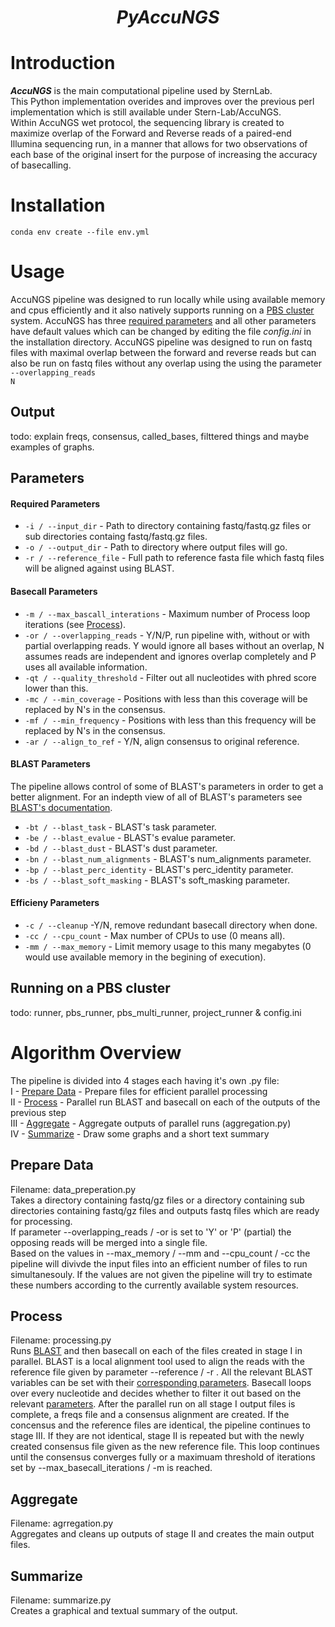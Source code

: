 # <center>___PyAccuNGS___
# Introduction
<b><i>AccuNGS</b></i> is the main computational pipeline used by SternLab. <br>
This Python implementation overides and improves over the previous perl implementation which is still available under Stern-Lab/AccuNGS.<br>
Within AccuNGS wet protocol, the sequencing library is created to maximize overlap of the Forward and Reverse reads of a paired-end Illumina sequencing run, in a manner that allows for two observations of each base of the original insert for the purpose of increasing the accuracy of basecalling.

# Installation
<code>conda env create --file env.yml</code>

# Usage
AccuNGS pipeline was designed to run locally while using available memory and cpus efficiently and it also natively supports running on a [PBS cluster](#running-on-a-pbs-cluster) system. AccuNGS has three [required parameters](#required-parameters) and all other parameters have default values which can be changed by editing the file <i>config.ini</i> in the installation directory. AccuNGS pipeline was designed to run on fastq files with maximal overlap between the forward and reverse reads but can also be run on fastq files without any overlap using the using the parameter <code>--overlapping_reads N</code>

## Output
todo: explain freqs, consensus, called_bases, filttered things and maybe examples of graphs.

## Parameters
#### Required Parameters
  - <code>-i / --input_dir</code> - Path to directory containing fastq/fastq.gz files or sub directories containg fastq/fastq.gz files.
- <code>-o / --output_dir</code> - Path to directory where output files will go.
- <code>-r / --reference_file</code> - Full path to reference fasta file which fastq files will be aligned against using BLAST.

#### Basecall Parameters
- <code>-m / --max_bascall_interations</code> - Maximum number of Process loop iterations (see [Process](#process)).
- <code>-or / --overlapping_reads</code> - Y/N/P, run pipeline with, without or with partial overlapping reads. Y would ignore all bases without an overlap, N assumes reads are independent and ignores overlap completely and P uses all available information.
- <code>-qt / --quality_threshold</code> - Filter out all nucleotides with phred score lower than this.
- <code>-mc / --min_coverage</code> - Positions with less than this coverage will be replaced by N's in the consensus.
- <code>-mf / --min_frequency</code> - Positions with less than this frequency will be replaced by N's in the consensus.
- <code>-ar / --align_to_ref</code> - Y/N, align consensus to original reference.

#### BLAST Parameters
The pipeline allows control of some of BLAST's parameters in order to get a better alignment. For an indepth view of all of BLAST's parameters see [BLAST's documentation](https://www.ncbi.nlm.nih.gov/books/NBK279684/).
- <code>-bt / --blast_task</code> - BLAST's task parameter.
- <code>-be / --blast_evalue</code> - BLAST's evalue parameter.
- <code>-bd / --blast_dust</code> - BLAST's dust parameter.
- <code>-bn / --blast_num_alignments</code> - BLAST's num_alignments parameter.
- <code>-bp / --blast_perc_identity</code> - BLAST's perc_identity parameter.
- <code>-bs / --blast_soft_masking</code> - BLAST's soft_masking parameter.

#### Efficieny Parameters
- <code>-c / --cleanup</code> -Y/N, remove redundant basecall directory when done.
- <code>-cc / --cpu_count</code> - Max number of CPUs to use (0 means all).
- <code>-mm / --max_memory</code> - Limit memory usage to this many megabytes (0 would use available memory in the begining of execution).
  

## Running on a PBS cluster
todo: runner, pbs_runner, pbs_multi_runner, project_runner & config.ini

# Algorithm Overview
The pipeline is divided into 4 stages each having it's own .py file: <br>
I   -  [Prepare Data](#prepare-data)  - Prepare files for efficient parallel processing <br>
II  -  [Process](#process)  - Parallel run BLAST and basecall on each of the outputs of the previous step <br>
III -  [Aggregate](#aggregate) - Aggregate outputs of parallel runs (aggregation.py) <br>
IV  -  [Summarize](#summarize) - Draw some graphs and a short text summary <br>

## Prepare Data 
Filename: data_preperation.py <br>
Takes a directory containing fastq/gz files or a directory containing sub directories containing fastq/gz files and outputs fastq files which are ready for processing. <br>
If parameter --overlapping_reads / -or is set to 'Y' or 'P' (partial) the opposing reads will be merged into a single file. <br>
Based on the values in --max_memory / --mm and --cpu_count / -cc the pipeline will divivde the input files into an efficient number of files to run simultanesouly. If the values are not given the pipeline will try to estimate these numbers according to the currently available system resources.

## Process 
Filename: processing.py <br>
Runs [BLAST](https://blast.ncbi.nlm.nih.gov/Blast.cgi) and then basecall on each of the files created in stage I in parallel. BLAST is a local alignment tool used to align the reads with the reference file given by parameter --reference / -r . All the relevant BLAST variables can be set with their [corresponding parameters](#blast-parameters). Basecall loops over every nucleotide and decides whether to filter it out based on the relevant [parameters](#basecall-parameters). After the parallel run on all stage I output files is complete, a freqs file and a consensus alignment are created. If the concensus and the reference files are identical, the pipeline continues to stage III. If they are not identical, stage II is repeated but with the newly created consensus file given as the new reference file. This loop continues until the consensus converges fully or a maximuam threshold of iterations set by --max_basecall_iterations / -m is reached.

## Aggregate
Filename: agrregation.py <br>
Aggregates and cleans up outputs of stage II and creates the main output files.
  
## Summarize
Filename: summarize.py <br>
Creates a graphical and textual summary of the output.
